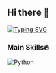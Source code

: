 ## Hi there 👋

[![Typing SVG](https://readme-typing-svg.herokuapp.com/?color=1E90FF&size=35&center=true&vCenter=true&width=1000&lines=HELLO,+My+name+is+Gustavo+Cabral;I'm+19+years+old;I'm+from+Brazil+joinville;I'm+Data+Scientist+student+and+Economics+student;and+I+want+learn+and+be+better+with+big+companies;Be+Welcome!+:%29)](https://git.io/typing-svg)
### Main Skills🔥
![Python](https://img.shields.io/badge/Python-3776AB?style=for-the-badge&logo=python&logoColor=white)  
